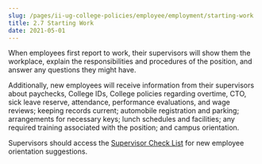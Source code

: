 ```yaml
---
slug: /pages/ii-ug-college-policies/employee/employment/starting-work
title: 2.7 Starting Work
date: 2021-05-01
---
```

When employees first report to work, their supervisors will show them the workplace, explain the responsibilities and procedures of the position, and answer any questions they might have.

Additionally, new employees will receive information from their supervisors about paychecks, College IDs, College policies regarding overtime, CTO, sick leave reserve, attendance, performance evaluations, and wage reviews; keeping records current; automobile registration and parking; arrangements for necessary keys; lunch schedules and facilities; any required training associated with the position; and campus orientation.

Supervisors should access the [Supervisor Check List](https://www.middlebury.edu/handbook/assets/hiring_supervisor_checklist.pdf) for new employee orientation suggestions.